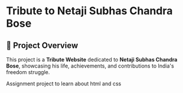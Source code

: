 # Tribute to Netaji Subhas Chandra Bose

## 📌 Project Overview
This project is a **Tribute Website** dedicated to **Netaji Subhas Chandra Bose**, showcasing his life, achievements, and contributions to India's freedom struggle.

Assignment project to learn about html and css
